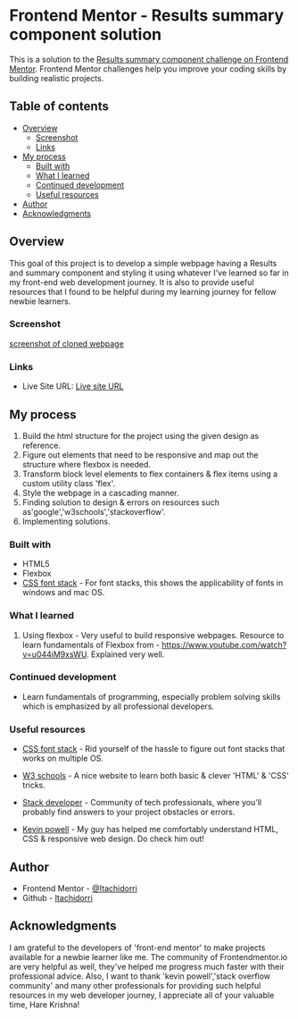 # Frontend Mentor - Results summary component solution

This is a solution to the [Results summary component challenge on Frontend Mentor](https://www.frontendmentor.io/challenges/results-summary-component-CE_K6s0maV). Frontend Mentor challenges help you improve your coding skills by building realistic projects.

## Table of contents

- [Overview](#overview)
  - [Screenshot](#screenshot)
  - [Links](#links)
- [My process](#my-process)
  - [Built with](#built-with)
  - [What I learned](#what-i-learned)
  - [Continued development](#continued-development)
  - [Useful resources](#useful-resources)
- [Author](#author)
- [Acknowledgments](#acknowledgments)


## Overview

This goal of this project is to develop a simple webpage having a Results and summary component and styling it using whatever I've learned so far in my front-end web development journey. It is also to provide useful resources that I found to be helpful during my learning journey for fellow newbie learners.


### Screenshot

[screenshot of cloned webpage](img/ss.png)


### Links

- Live Site URL: [Live site URL]()

## My process
1. Build the html structure for the project using the given design as reference.
2. Figure out elements that need to be responsive and map out the structure where flexbox is needed.
3. Transform block level elements to flex containers & flex items using a custom utility class 'flex'.
4. Style the webpage in a cascading manner.
5. Finding solution to design & errors on resources such as'google','w3schools','stackoverflow'.
6. Implementing solutions.


### Built with

- HTML5
- Flexbox
- [CSS font stack](https://www.cssfontstack.com/) - For font stacks, this shows the applicability of fonts in windows and mac OS.


### What I learned

1. Using flexbox - Very useful to build responsive webpages. Resource to learn fundamentals of Flexbox from - https://www.youtube.com/watch?v=u044iM9xsWU. Explained very well.


### Continued development

- Learn fundamentals of programming, especially problem solving skills which is emphasized by all professional developers.


### Useful resources

- [CSS font stack](https://www.cssfontstack.com/) - Rid yourself of the hassle to figure out font stacks that works on multiple OS.

- [W3 schools](https://www.w3schools.com) - A nice website to learn both basic & clever 'HTML' & 'CSS' tricks.

- [Stack developer](https://stackoverflow.com/) - Community of tech professionals, where you'll probably find answers to your project obstacles or errors.

- [Kevin powell](https://www.youtube.com/kepowob) - My guy has helped me comfortably understand HTML, CSS & responsive web design. Do check him out!


## Author

- Frontend Mentor - [@Itachidorri](https://www.frontendmentor.io/profile/Itachidorri)
- Github - [Itachidorri](https://github.com/Itachidorri)


## Acknowledgments

I am grateful to the developers of 'front-end mentor' to make projects available for a newbie learner like me. The community of Frontendmentor.io are very helpful as well, they've helped me progress much faster with their professional advice. Also, I want to thank 'kevin powell','stack overflow community' and many other professionals for providing such helpful resources in my web developer journey, I appreciate all of your valuable time, Hare Krishna!
